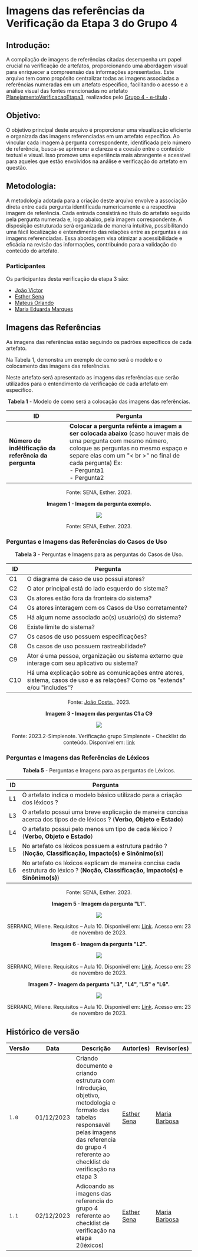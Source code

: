 # Imagens das referências da Verificação da Etapa 3 do Grupo 4

## Introdução:

A compilação de imagens de referências citadas desempenha um papel crucial na verificação de artefatos, proporcionando uma abordagem visual para enriquecer a compreensão das informações apresentadas. Este arquivo tem como propósito centralizar todas as imagens associadas a referências numeradas em um artefato específico, facilitando o acesso e a análise visual das fontes mencionadas no artefato [PlanejamentoVerificacaoEtapa3](https://github.com/Requisitos-de-Software/2023.2-e-Titulo/blob/main/docs/verificacao/verificacaoGrupo4/etapa3/PlanejamentoVerificacaoEtapa3.md), realizados pelo [Grupo 4 - e-título](https://github.com/Requisitos-de-Software/2023.2-e-Titulo) .

## Objetivo:

O objetivo principal deste arquivo é proporcionar uma visualização eficiente e organizada das imagens referenciadas em um artefato específico. Ao vincular cada imagem à pergunta correspondente, identificada pelo número de referência, busca-se aprimorar a clareza e a coesão entre o conteúdo textual e visual. Isso promove uma experiência mais abrangente e acessível para aqueles que estão envolvidos na análise e verificação do artefato em questão.

## Metodologia:

A metodologia adotada para a criação deste arquivo envolve a associação direta entre cada pergunta identificada numericamente e a respectiva imagem de referência. Cada entrada consistirá no título do artefato seguido pela pergunta numerada e, logo abaixo, pela imagem correspondente. A disposição estruturada será organizada de maneira intuitiva, possibilitando uma fácil localização e entendimento das relações entre as perguntas e as imagens referenciadas. Essa abordagem visa otimizar a acessibilidade e eficácia na revisão das informações, contribuindo para a validação do conteúdo do artefato.

### Participantes

Os participantes desta verificação da etapa 3 são:

- [João Victor](https://github.com/jvcostta)
- [Esther Sena](https://github.com/esmsena)
- [Mateus Orlando](https://github.com/MateusPy)
- [Maria Eduarda Marques](https://github.com/EduardaSMarques)


## Imagens das Referências

As imagens das referências estão seguindo os padrões específicos de cada artefato.

Na Tabela 1, demonstra um exemplo de como será o modelo e o colocamento das imagens das referências.

Neste artefato será apresentado as imagens das referências que serão utilizados para o entendimento da verificação de cada artefato em específico.

<center>

**Tabela 1** - Modelo de como será a colocação  das imagens das referências.

| ID | Pergunta | 
| ---| -------- |
| **Número de indêtificação da referência da pergunta**  | **Colocar a pergunta refênte a imagem a ser colocada abaixo** (caso houver mais de uma pergunta com mesmo número, coloque as perguntas no mesmo espaço e separe elas com um "< br >" no final de cada pergunta) Ex: <br> - Pergunta1 <br> - Pergunta2 <br> |

Fonte: SENA, Esther. 2023.

**Imagem 1 - Imagem da pergunta exemplo.**

<td><img src=../imgs/referencias.avif></td> 

Fonte: SENA, Esther. 2023.

</center>

<!--
### Perguntas e Imagens das Referências de Cenários

<center>

**Tabela 2** - Perguntas e Imagens para as perguntas de Cenários.

| ID | Pergunta | 
| ---| -------- |
| [X]  | (PERGUNTA(S) |

Fonte: SOBRENOME, nome. 2023.

**Imagem 2 - Imagem da pergunta "ID".**

<td><img src=./imgs/></td> 

Fonte: SOBRENOME, nome. 2023.

(OBS: CASO TENHA MAIS DE UM "ID" É SÓ COPIAR A TABELA ACIMA)

</center>
-->

### Perguntas e Imagens das Referências do Casos de Uso
<center>

**Tabela 3** - Perguntas e Imagens para as perguntas do Casos de Uso.

| ID | Pergunta | 
| ---| -------- |
| C1 | O diagrama de caso de uso possui atores?| 
| C2 | O ator principal está do lado esquerdo do sistema? | 
| C3 | Os atores estão fora da fronteira do sistema? | 
| C4 | Os atores interagem com os Casos de Uso corretamente? | 
| C5 | Há algum nome associado ao(s) usuário(s) do sistema? |
| C6 | Existe limite do sistema? | 
| C7 | Os casos de uso possuem especificações? | 
| C8 | Os casos de uso possuem rastreabilidade? | 
| C9 | Ator é uma pessoa, organização ou sistema externo que interage com seu aplicativo ou sistema? |
| C10 | Há uma explicação sobre as comunicações entre atores, sistema, casos de uso e as relações? Como os "extends" e/ou "includes"? | 


Fonte: [João Costa.](https://github.com/jvcostta), 2023.

**Imagem 3 - Imagem das perguntas C1 a C9**

<td><img src=../imgs/a6.jpeg></td> 

Fonte: 2023.2-Simplenote. Verificação grupo Simplenote - Checklist do conteúdo. Disponível em: [link](https://requisitos-de-software.github.io/2023.1-Simplenote/analise/verificacao/verificacao-Grupo5/modelagem/CasosDeUso/)
</center>


</center>

<!--
### Perguntas e Imagens das Referências da Especificação Suplementar

<center>
  
**Tabela 4** - Perguntas e Imagens para as perguntas da Especificação Suplementar.

| ID | Pergunta | 
| ---| -------- |
| [X]  | (PERGUNTA(S) |

Fonte: SOBRENOME, nome. 2023.

**Imagem 4 - Imagem da pergunta "ID".**

<td><img src=./imgs/></td> 

Fonte: SOBRENOME, nome. 2023.

(OBS: CASO TENHA MAIS DE UM "ID" É SÓ COPIAR A TABELA ACIMA)

</center>
-->
### Perguntas e Imagens das Referências de Léxicos

<center>

**Tabela 5** - Perguntas e Imagens para as perguntas de Léxicos.

| ID | Pergunta | 
| ---| -------- |
| L1 | O artefato indica o modelo básico utilizado para a criação dos léxicos ? |
| L3 | O artefato possui uma breve explicação de maneira concisa acerca dos tipos de de léxicos ? (**Verbo, Objeto e Estado**) |  
| L4 | O artefato possui pelo menos um tipo de cada léxico ? (**Verbo, Objeto e Estado**) |  
| L5 | No artefato os léxicos possuem a estrutura padrão ? (**Noção, Classificação, Impacto(s) e Sinônimo(s)**) | 
| L6 | No artefato os léxicos explicam de maneira concisa cada estrutura do léxico ? (**Noção, Classificação, Impacto(s) e Sinônimo(s)**)   | 

Fonte: SENA, Esther. 2023.

**Imagem 5 - Imagem da pergunta "L1".** 

<td><img src=../imgs/1Lexico.png></td> 

SERRANO, Milene. Requisitos – Aula 10. Disponivél em: [Link](https://aprender3.unb.br/pluginfile.php/2692795/mod_resource/content/1/Aula%2010.pdf). Acesso em: 23 de novembro de 2023.

**Imagem 6 - Imagem da pergunta "L2".**

<td><img src=../imgs/2Lexico.png></td> 

SERRANO, Milene. Requisitos – Aula 10. Disponivél em: [Link](https://aprender3.unb.br/pluginfile.php/2692795/mod_resource/content/1/Aula%2010.pdf). Acesso em: 23 de novembro de 2023.

**Imagem 7 - Imagem da pergunta "L3", "L4", "L5" e "L6".**

<td><img src=../imgs/3Lexico.png></td> 

SERRANO, Milene. Requisitos – Aula 10. Disponivél em: [Link](https://aprender3.unb.br/pluginfile.php/2692795/mod_resource/content/1/Aula%2010.pdf). Acesso em: 23 de novembro de 2023.

</center>



## Histórico de versão 

| Versão | Data       | Descrição   | Autor(es)   | Revisor(es) |
| ------ | ---------- | ----------- | ------------ | ---------- |
| `1.0`  | 01/12/2023 | Criando documento e criando estrutura com Introdução, objetivo, metodologia e formato das tabelas responsavél pelas imagens das referencia do grupo 4 referente ao checklist de verificação na etapa 3| [Esther Sena](https://github.com/esmsena)  |  [Maria Barbosa](https://github.com/Madu01)  |
| `1.1`  | 02/12/2023 | Adicoando as imagens das referencia do grupo 4 referente ao checklist de verificação na etapa 2(léxicos)| [Esther Sena](https://github.com/esmsena)  |  [Maria Barbosa](https://github.com/Madu01)  |
